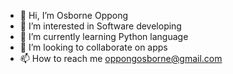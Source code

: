 - 👋 Hi, I’m Osborne Oppong
- 👀 I’m interested in Software developing
- 🌱 I’m currently learning Python language
- 💞️ I’m looking to collaborate on apps
- 📫 How to reach me oppongosborne@gmail.com

<!---
Dray03/Dray03 is a ✨ special ✨ repository because its `README.md` (this file) appears on your GitHub profile.
You can click the Preview link to take a look at your changes.
--->
